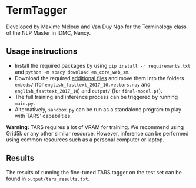 # TermTagger

Developed by Maxime Méloux and Van Duy Ngo for the Terminology class of the NLP Master in IDMC, Nancy.

## Usage instructions

- Install the required packages by using `pip install -r requirements.txt` and `python -m spacy download en_core_web_sm`.
- Download the required [additional files](https://drive.google.com/drive/folders/1UV_nYGVGYtCEvvubijR6IZAdsp2ztKD9?usp=sharing) and move them into the folders `embeds/` (for `english_fasttext_2017_10.vectors.npy` and `english_fasttext_2017_10`) and `output/` (for `final-model.pt`).
- The full training and inference process can be triggered by running `main.py`.
- Alternatively, `sandbox.py` can be run as a standalone program to play with TARS' capabilities.

**Warning:** TARS requires a lot of VRAM for training. We recommend using Grid5k or any other similar resource. However, inference can be performed using common resources such as a personal computer or laptop.

## Results

The results of running the fine-tuned TARS tagger on the test set can be found in `output/tars_results.txt`.
